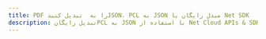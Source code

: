 ---title: PDF را به  تبدیل کنیدJSON، PCL به JSON مبدل رایگان یا Net SDKdescription: تبدیل رایگانPCL به JSON با استفاده از Net Cloud APIs & SDK همچنین اسناد PDF را در Cloud ایجاد، ویرایش و رندر کنید.---